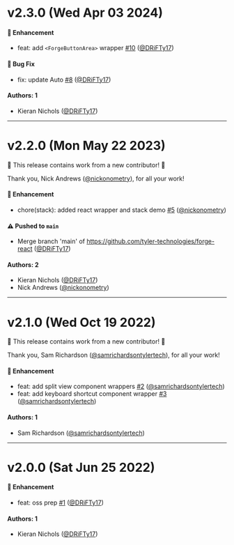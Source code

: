 # v2.3.0 (Wed Apr 03 2024)

#### 🚀 Enhancement

- feat: add `<ForgeButtonArea>` wrapper [#10](https://github.com/tyler-technologies-oss/forge-react/pull/10) ([@DRiFTy17](https://github.com/DRiFTy17))

#### 🐛 Bug Fix

- fix: update Auto [#8](https://github.com/tyler-technologies-oss/forge-react/pull/8) ([@DRiFTy17](https://github.com/DRiFTy17))

#### Authors: 1

- Kieran Nichols ([@DRiFTy17](https://github.com/DRiFTy17))

---

# v2.2.0 (Mon May 22 2023)

:tada: This release contains work from a new contributor! :tada:

Thank you, Nick Andrews ([@nickonometry](https://github.com/nickonometry)), for all your work!

#### 🚀 Enhancement

- chore(stack): added react wrapper and stack demo [#5](https://github.com/tyler-technologies-oss/forge-react/pull/5) ([@nickonometry](https://github.com/nickonometry))

#### ⚠️ Pushed to `main`

- Merge branch 'main' of https://github.com/tyler-technologies/forge-react ([@DRiFTy17](https://github.com/DRiFTy17))

#### Authors: 2

- Kieran Nichols ([@DRiFTy17](https://github.com/DRiFTy17))
- Nick Andrews ([@nickonometry](https://github.com/nickonometry))

---

# v2.1.0 (Wed Oct 19 2022)

:tada: This release contains work from a new contributor! :tada:

Thank you, Sam Richardson ([@samrichardsontylertech](https://github.com/samrichardsontylertech)), for all your work!

#### 🚀 Enhancement

- feat: add split view component wrappers [#2](https://github.com/tyler-technologies-oss/forge-react/pull/2) ([@samrichardsontylertech](https://github.com/samrichardsontylertech))
- feat: add keyboard shortcut component wrapper [#3](https://github.com/tyler-technologies-oss/forge-react/pull/3) ([@samrichardsontylertech](https://github.com/samrichardsontylertech))

#### Authors: 1

- Sam Richardson ([@samrichardsontylertech](https://github.com/samrichardsontylertech))

---

# v2.0.0 (Sat Jun 25 2022)

#### 🚀 Enhancement

- feat: oss prep [#1](https://github.com/tyler-technologies-oss/forge-react/pull/1) ([@DRiFTy17](https://github.com/DRiFTy17))

#### Authors: 1

- Kieran Nichols ([@DRiFTy17](https://github.com/DRiFTy17))
